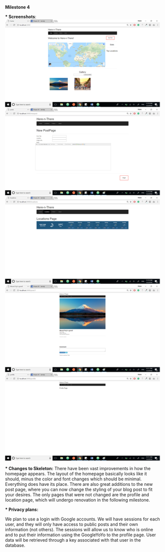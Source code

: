 __Milestone 4__ 

__* Screenshots__:
![Screenshot](ms4/ms4_1.png)
![Screenshot](ms4/ms4_2.png)
![Screenshot](ms4/ms4_3.png)
![Screenshot](ms4/ms4_4.png)
![Screenshot](ms4/ms4_5.png)

__* Changes to Skeleton:__ 
There have been vast improvements in how the homepage appears. The layout of the homepage basically looks like it should, minus the color and font changes which should be minimal. Everything does have its place. There are also great additions to the new post page, where you can now change the styling of your blog post to fit your desires. The only pages that were not changed are the profile and location page, which will undergo renovation in the following milestone. 

__* Privacy plans:__

We plan to use a login with Google accounts. We will have sessions for each user, and they will only have access to public posts and their own information (not others). The sessions will allow us to know who is online and to put their information using the GoogleYoYo to the profile page. User data will be retrieved through a key associated with that user in the database. 

